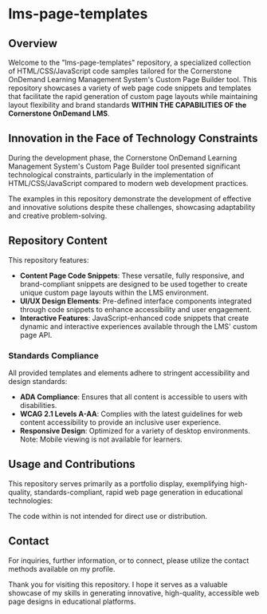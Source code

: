 # lms-page-templates

## Overview

Welcome to the "lms-page-templates" repository, a specialized collection of HTML/CSS/JavaScript code samples tailored for the Cornerstone OnDemand Learning Management System's Custom Page Builder tool. This repository showcases a variety of web page code snippets and templates that facilitate the rapid generation of custom page layouts while maintaining layout flexibility and brand standards **WITHIN THE CAPABILITIES OF the Cornerstone OnDemand LMS**.

## Innovation in the Face of Technology Constraints

During the development phase, the Cornerstone OnDemand Learning Management System's Custom Page Builder tool presented significant technological constraints, particularly in the implementation of HTML/CSS/JavaScript compared to modern web development practices.

The examples in this repository demonstrate the development of effective and innovative solutions despite these challenges, showcasing adaptability and creative problem-solving.

## Repository Content

This repository features:

- **Content Page Code Snippets**: These versatile, fully responsive, and brand-compliant snippets are designed to be used together to create unique custom page layouts within the LMS environment.
- **UI/UX Design Elements**: Pre-defined interface components integrated through code snippets to enhance accessibility and user engagement.
- **Interactive Features**: JavaScript-enhanced code snippets that create dynamic and interactive experiences available through the LMS' custom page API.

### Standards Compliance

All provided templates and elements adhere to stringent accessibility and design standards:

- **ADA Compliance**: Ensures that all content is accessible to users with disabilities.
- **WCAG 2.1 Levels A-AA**: Complies with the latest guidelines for web content accessibility to provide an inclusive user experience.
- **Responsive Design**: Optimized for a variety of desktop environments. Note: Mobile viewing is not available for learners.

## Usage and Contributions

This repository serves primarily as a portfolio display, exemplifying high-quality, standards-compliant, rapid web page generation in educational technologies:

The code within is not intended for direct use or distribution.

## Contact

For inquiries, further information, or to connect, please utilize the contact methods available on my profile.

Thank you for visiting this repository. I hope it serves as a valuable showcase of my skills in generating innovative, high-quality, accessible web page designs in educational platforms.

